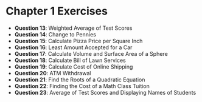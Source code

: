 # Chapter 1 Exercises

- **Question 13**: Weighted Average of Test Scores
- **Question 14**: Change to Pennies
- **Question 15**: Calculate Pizza Price per Square Inch
- **Question 16**: Least Amount Accepted for a Car
- **Question 17**: Calculate Volume and Surface Area of a Sphere
- **Question 18**: Calculate Bill of Lawn Services
- **Question 19**: Calculate Cost of Online Shipping
- **Question 20**: ATM Withdrawal
- **Question 21**: Find the Roots of a Quadratic Equation
- **Question 22**: Finding the Cost of a Math Class Tuition
- **Question 23**: Average of Test Scores and Displaying Names of Students
